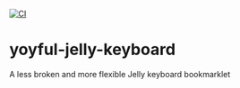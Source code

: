 [![CI](https://github.com/UnrelatedString/yoyful-jelly-keyboard/actions/workflows/ci.yml/badge.svg?branch=main)](https://github.com/UnrelatedString/yoyful-jelly-keyboard/actions/workflows/ci.yml)

# yoyful-jelly-keyboard

A less broken and more flexible Jelly keyboard bookmarklet
